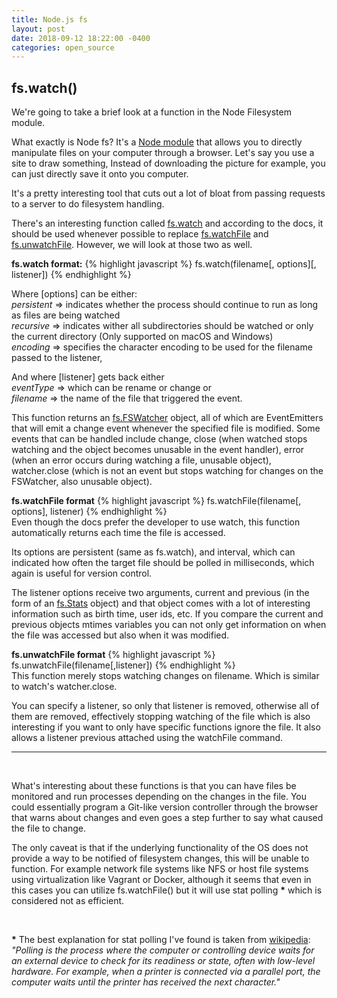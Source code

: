 ```yaml
---
title: Node.js fs
layout: post
date: 2018-09-12 18:22:00 -0400
categories: open_source
---
```

## fs.watch()

We're going to take a brief look at a function in the Node Filesystem module.

What exactly is Node fs? It's a [Node module](https://nodejs.org/api/fs.html) that allows you to directly manipulate files on your computer through a browser. Let's say you use a site to draw something, Instead of downloading the picture for example, you can just directly save it onto you computer.

It's a pretty interesting tool that cuts out a lot of bloat from passing requests
to a server to do filesystem handling.

There's an interesting function called [fs.watch](https://nodejs.org/api/fs.html#fs_fs_watch_filename_options_listener) and according to the docs,
it should be used whenever possible to replace [fs.watchFile](https://nodejs.org/api/fs.html#fs_fs_watchfile_filename_options_listener) and [fs.unwatchFile](https://nodejs.org/api/fs.html#fs_fs_unwatchfile_filename_listener).
However, we will look at those two as well.

**fs.watch format:**
{% highlight javascript %}
fs.watch(filename[, options][, listener])
{% endhighlight %}

Where [options] can be either:   
_persistent_ => indicates whether the process should continue to run as long as files are being watched  
_recursive_ => indicates wither all subdirectories should be watched or only the current directory (Only supported on macOS and Windows)  
_encoding_ => specifies the character encoding to be used for the filename passed to the listener,

And where [listener] gets back either  
_eventType_ => which can be rename or change or  
_filename_ => the name of the file that triggered the event.

This function returns an [fs.FSWatcher](https://nodejs.org/api/fs.html#fs_class_fs_fswatcher) object, all of which are EventEmitters that
will emit a change event whenever the specified file is modified. Some events that
can be handled include change, close (when watched stops watching and the object becomes unusable in the event handler), error (when an error occurs during watching
  a file, unusable object), watcher.close (which is not an event but stops watching for changes on
  the FSWatcher, also unusable object).

**fs.watchFile format**
{% highlight javascript %}
fs.watchFile(filename[, options], listener)
{% endhighlight %}  
Even though the docs prefer the developer to use watch, this function automatically
returns each time the file is accessed.

Its options are persistent (same as fs.watch), and interval, which can indicated
how often the target file should be polled in milliseconds, which again is useful
for version control.

The listener options receive two arguments, current and previous (in the form of an
[fs.Stats](https://nodejs.org/api/fs.html#fs_class_fs_stats) object) and that object comes with a lot of interesting information such as birth time, user ids, etc. If you compare the current and previous objects mtimes variables you can not only get
information on when the file was accessed but also when it was modified.

**fs.unwatchFile format**
{% highlight javascript %}
fs.unwatchFile(filename[,listener])
{% endhighlight %}  
This function merely stops watching changes on filename. Which is similar to watch's
watcher.close.

You can specify a listener, so only that listener is removed, otherwise all of them are removed, effectively stopping watching of the file which is also interesting
if you want to only have specific functions ignore the file. It also allows a
listener previous attached using the watchFile command.

----  
<br />

What's interesting about these functions is that you can have files be monitored
and run processes depending on the changes in the file. You could essentially
program a Git-like version controller through the browser that warns about changes
and even goes a step further to say what caused the file to change.

The only caveat is that if the underlying functionality of the OS does not provide
a way to be notified of filesystem changes, this will be unable to function. For example network file systems like NFS or host file systems using virtualization like
Vagrant or Docker, although it seems that even in this cases you can utilize
fs.watchFile() but it will use stat polling __*__ which is considered not as efficient.  

<br />

__*__ The best explanation for stat polling I've found is taken from [wikipedia](https://en.wikipedia.org/wiki/Polling_(computer_science)):  
_"Polling is the process where the computer or controlling device waits for an external device to check for its readiness or state, often with low-level hardware. For example, when a printer is connected via a parallel port, the computer waits until the printer has received the next character."_
